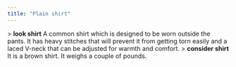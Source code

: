 ```yaml
---
title: "Plain shirt"
---
```


\> **look shirt**
A common shirt which is designed to be worn outside the pants. It has
heavy
stitches that will prevent it from getting torn easily and a laced
V-neck that
can be adjusted for warmth and comfort.
\> **consider shirt**
It is a brown shirt.
It weighs a couple of pounds.
